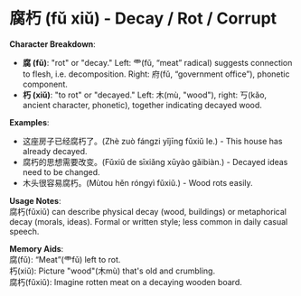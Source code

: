 # **腐朽 (fǔ xiǔ) - Decay / Rot / Corrupt**

**Character Breakdown**:  
- **腐 (fǔ)**: "rot" or "decay." Left: ⻗(fǔ, “meat” radical) suggests connection to flesh, i.e. decomposition. Right: 府(fǔ, “government office”), phonetic component.  
- **朽 (xiǔ)**: "to rot" or "decayed." Left: 木(mù, "wood"), right: 丂(kǎo, ancient character, phonetic), together indicating decayed wood.

**Examples**:  
- 这座房子已经腐朽了。(Zhè zuò fángzi yǐjīng fǔxiǔ le.) - This house has already decayed.  
- 腐朽的思想需要改变。(Fǔxiǔ de sīxiǎng xūyào gǎibiàn.) - Decayed ideas need to be changed.  
- 木头很容易腐朽。(Mùtou hěn róngyì fǔxiǔ.) - Wood rots easily.

**Usage Notes**:  
腐朽(fǔxiǔ) can describe physical decay (wood, buildings) or metaphorical decay (morals, ideas). Formal or written style; less common in daily casual speech.

**Memory Aids**:  
腐(fǔ): “Meat”(⻗fǔ) left to rot.  
朽(xiǔ): Picture "wood"(木mù) that's old and crumbling.  
腐朽(fǔxiǔ): Imagine rotten meat on a decaying wooden board.